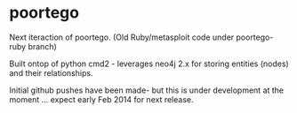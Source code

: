 poortego
========

Next iteraction of poortego.  (Old Ruby/metasploit code under poortego-ruby branch)

Built ontop of python cmd2 - leverages neo4j 2.x for storing entities (nodes) and their relationships.

Initial github pushes have been made- but this is under development at the moment ... expect early Feb 2014 for next release.
